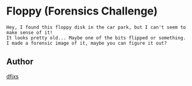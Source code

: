# Floppy (Forensics Challenge)

```text
Hey, I found this floppy disk in the car park, but I can't seem to make sense of it!
It looks pretty old... Maybe one of the bits flipped or something.
I made a forensic image of it, maybe you can figure it out?
```

## Author
[dfjxs](https://github.com/dfjxs)
